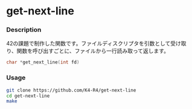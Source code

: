 # get-next-line
### Description
42の課題で制作した関数です。ファイルディスクリプタを引数として受け取り、関数を呼び出すごとに、ファイルから一行読み取って返します。
```c
char *get_next_line(int fd)
```
### Usage
```bash
git clone https://github.com/K4-R4/get-next-line
cd get-next-line
make
```
